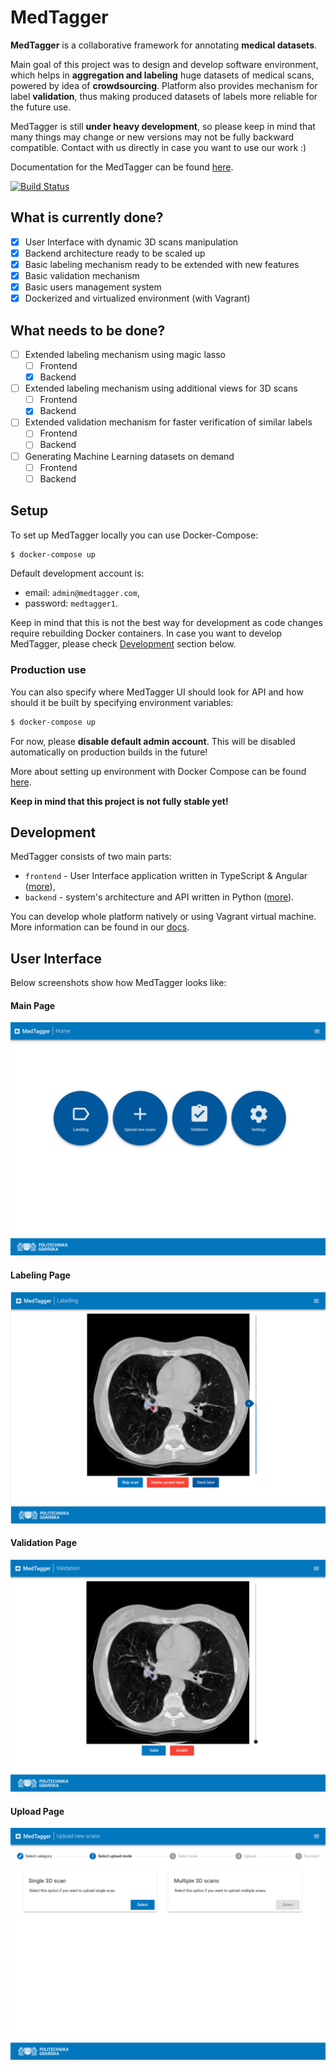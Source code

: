 # MedTagger

**MedTagger** is a collaborative framework for annotating **medical datasets**.

Main goal of this project was to design and develop software environment,
which helps in **aggregation and labeling** huge datasets of medical scans,
powered by idea of **crowdsourcing**. Platform also provides mechanism for
label **validation**, thus making produced datasets of labels more reliable
for the future use.

MedTagger is still **under heavy development**, so please keep in mind that
many things may change or new versions may not be fully backward compatible.
Contact with us directly in case you want to use our work :)

Documentation for the MedTagger can be found [here](/docs).

[![Build Status](https://travis-ci.org/jpowie01/MedTagger.svg?branch=master)](https://travis-ci.org/jpowie01/MedTagger)

## What is currently done?

 - [x] User Interface with dynamic 3D scans manipulation
 - [x] Backend architecture ready to be scaled up
 - [x] Basic labeling mechanism ready to be extended with new features
 - [x] Basic validation mechanism
 - [x] Basic users management system
 - [x] Dockerized and virtualized environment (with Vagrant)

## What needs to be done?

 - [ ] Extended labeling mechanism using magic lasso
   - [ ] Frontend
   - [x] Backend
 - [ ] Extended labeling mechanism using additional views for 3D scans
   - [ ] Frontend
   - [x] Backend
 - [ ] Extended validation mechanism for faster verification of similar labels
   - [ ] Frontend
   - [ ] Backend
 - [ ] Generating Machine Learning datasets on demand
   - [ ] Frontend
   - [ ] Backend

## Setup

To set up MedTagger locally you can use Docker-Compose:

```bash
$ docker-compose up
```

Default development account is:
 - email: `admin@medtagger.com`,
 - password: `medtagger1`.

Keep in mind that this is not the best way for development as code changes
require rebuilding Docker containers. In case you want to develop MedTagger,
please check [Development](#development) section below.

### Production use

You can also specify where MedTagger UI should look for API and how should it
be built by specifying environment variables:

```bash
$ docker-compose up
```

For now, please **disable default admin account**. This will be disabled automatically
on production builds in the future!

More about setting up environment with Docker Compose can be found [here](/docs/setup_with_docker_compose.md).

**Keep in mind that this project is not fully stable yet!**

## Development

MedTagger consists of two main parts:
 - `frontend` - User Interface application written in TypeScript & Angular ([more](/frontend)),
 - `backend` - system's architecture and API written in Python ([more](/backend)).

You can develop whole platform natively or using Vagrant virtual machine.
 More information can be found in our [docs](/docs).

## User Interface

Below screenshots show how MedTagger looks like:

#### Main Page
![Main Page](/docs/assets/main_page.png)

#### Labeling Page
![Labeling Page](/docs/assets/labelling_page.png)

#### Validation Page
![Validation Page](docs/assets/validation_page.png)

#### Upload Page
![Upload Page](docs/assets/upload_page.png)
